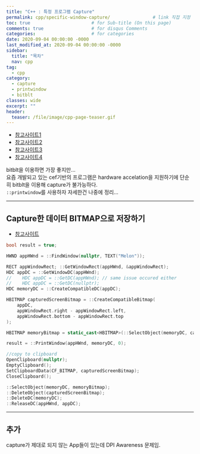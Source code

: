 ```yaml
---
title: "C++ : 특정 프로그램 Capture"
permalink: cpp/specific-window-capture/                # link 직접 지정
toc: true                       # for Sub-title (On this page)
comments: true                  # for disqus Comments
categories:                     # for categories
date: 2020-09-04 00:00:00 -0000
last_modified_at: 2020-09-04 00:00:00 -0000
sidebar:
  title: "목차"
  nav: cpp
tag:
  - cpp
category:
  - capture
  - printwindow
  - bitblt
classes: wide
excerpt: ""
header:
  teaser: /file/image/cpp-page-teaser.gif
---
```


* [참고사이트1](https://stackoverflow.com/questions/19705797/find-the-window-handle-for-a-chrome-browser)
* [참고사이트2](https://stackoverflow.com/questions/30965343/printwindow-could-not-print-google-chrome-window-chrome-widgetwin-1)
* [참고사이트3](https://forum.powerbasic.com/forum/user-to-user-discussions/powerbasic-for-windows/784149-get-dc-of-chrome-window)
* [참고사이트4](https://sonny777.tistory.com/3)

bitblt을 이용하면 가장 좋지만... <br>
요즘 개발되고 있는 cef기반의 프로그램은 hardware accelation을 지원하기에 단순히 bitblt을 이용해 capture가 불가능하다.<br>
`::printwindow`를 사용하자 자세한건 나중에 정리...

---

## Capture한 데이터 BITMAP으로 저장하기

* [참고사이트](https://stackoverflow.com/questions/55034881/printwindow-prints-with-empty-space)

```cpp
bool result = true;

HWND appHWnd = ::FindWindow(nullptr, TEXT("Melon"));

RECT appWindowRect; ::GetWindowRect(appHWnd, &appWindowRect);
HDC appDC = ::GetWindowDC(appHWnd);
//    HDC appDC = ::GetDC(appHWnd); // same issue occured either
//    HDC appDC = ::GetDC(nullptr);
HDC memoryDC = ::CreateCompatibleDC(appDC);

HBITMAP capturedScreenBitmap = ::CreateCompatibleBitmap(
    appDC,
    appWindowRect.right - appWindowRect.left,
    appWindowRect.bottom - appWindowRect.top
);

HBITMAP memoryBitmap = static_cast<HBITMAP>(::SelectObject(memoryDC, capturedScreenBitmap));

result = ::PrintWindow(appHWnd, memoryDC, 0);

//copy to clipboard
OpenClipboard(nullptr);
EmptyClipboard();
SetClipboardData(CF_BITMAP, capturedScreenBitmap);
CloseClipboard();

::SelectObject(memoryDC, memoryBitmap);
::DeleteObject(capturedScreenBitmap);
::DeleteDC(memoryDC);
::ReleaseDC(appHWnd, appDC);
```

---

## 추가

capture가 제대로 되지 않는 App들이 있는데 DPI Awareness 문제임.